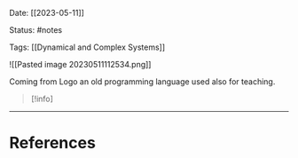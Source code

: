 Date: [[2023-05-11]]

Status: #notes

Tags: [[Dynamical and Complex Systems]]

![[Pasted image 20230511112534.png]]

Coming from Logo an old programming language used also for teaching.



>[!info]
> 






---
# References

